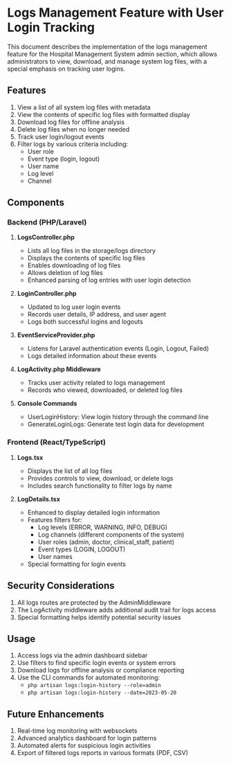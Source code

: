 # Logs Management Feature with User Login Tracking

This document describes the implementation of the logs management feature for the Hospital Management System admin section, which allows administrators to view, download, and manage system log files, with a special emphasis on tracking user logins.

## Features

1. View a list of all system log files with metadata
2. View the contents of specific log files with formatted display
3. Download log files for offline analysis
4. Delete log files when no longer needed
5. Track user login/logout events
6. Filter logs by various criteria including:
   - User role
   - Event type (login, logout)
   - User name
   - Log level
   - Channel

## Components

### Backend (PHP/Laravel)

1. **LogsController.php**
   - Lists all log files in the storage/logs directory
   - Displays the contents of specific log files
   - Enables downloading of log files
   - Allows deletion of log files
   - Enhanced parsing of log entries with user login detection

2. **LoginController.php**
   - Updated to log user login events
   - Records user details, IP address, and user agent
   - Logs both successful logins and logouts

3. **EventServiceProvider.php**
   - Listens for Laravel authentication events (Login, Logout, Failed)
   - Logs detailed information about these events

4. **LogActivity.php Middleware**
   - Tracks user activity related to logs management
   - Records who viewed, downloaded, or deleted log files

5. **Console Commands**
   - UserLoginHistory: View login history through the command line
   - GenerateLoginLogs: Generate test login data for development

### Frontend (React/TypeScript)

1. **Logs.tsx**
   - Displays the list of all log files
   - Provides controls to view, download, or delete logs
   - Includes search functionality to filter logs by name

2. **LogDetails.tsx**
   - Enhanced to display detailed login information
   - Features filters for:
     - Log levels (ERROR, WARNING, INFO, DEBUG)
     - Log channels (different components of the system)
     - User roles (admin, doctor, clinical_staff, patient)
     - Event types (LOGIN, LOGOUT)
     - User names
   - Special formatting for login events

## Security Considerations

1. All logs routes are protected by the AdminMiddleware
2. The LogActivity middleware adds additional audit trail for logs access
3. Special formatting helps identify potential security issues

## Usage

1. Access logs via the admin dashboard sidebar
2. Use filters to find specific login events or system errors
3. Download logs for offline analysis or compliance reporting
4. Use the CLI commands for automated monitoring:
   - `php artisan logs:login-history --role=admin`
   - `php artisan logs:login-history --date=2023-05-20`

## Future Enhancements

1. Real-time log monitoring with websockets
2. Advanced analytics dashboard for login patterns
3. Automated alerts for suspicious login activities
4. Export of filtered logs reports in various formats (PDF, CSV)

